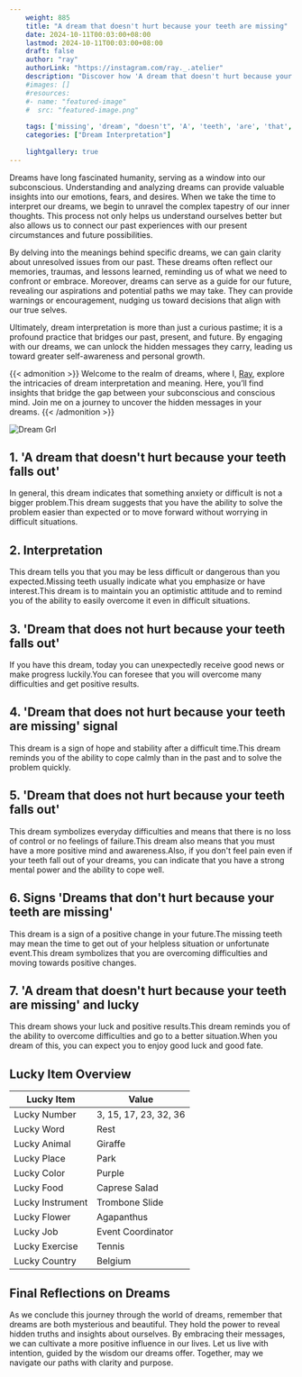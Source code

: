 ```yaml
---
    weight: 885
    title: "A dream that doesn't hurt because your teeth are missing"  # Assuming 'title' column exists
    date: 2024-10-11T00:03:00+08:00
    lastmod: 2024-10-11T00:03:00+08:00
    draft: false
    author: "ray"
    authorLink: "https://instagram.com/ray._.atelier"
    description: "Discover how 'A dream that doesn't hurt because your teeth are missing' can interpret your future and uncover its significant meanings in your life."
    #images: []
    #resources:
    #- name: "featured-image"
    #  src: "featured-image.png"
    
    tags: ['missing', 'dream', "doesn't", 'A', 'teeth', 'are', 'that', 'hurt']
    categories: ["Dream Interpretation"]
    
    lightgallery: true
---
```

    
Dreams have long fascinated humanity, serving as a window into our subconscious. Understanding and analyzing dreams can provide valuable insights into our emotions, fears, and desires. When we take the time to interpret our dreams, we begin to unravel the complex tapestry of our inner thoughts. This process not only helps us understand ourselves better but also allows us to connect our past experiences with our present circumstances and future possibilities.

By delving into the meanings behind specific dreams, we can gain clarity about unresolved issues from our past. These dreams often reflect our memories, traumas, and lessons learned, reminding us of what we need to confront or embrace. Moreover, dreams can serve as a guide for our future, revealing our aspirations and potential paths we may take. They can provide warnings or encouragement, nudging us toward decisions that align with our true selves.

Ultimately, dream interpretation is more than just a curious pastime; it is a profound practice that bridges our past, present, and future. By engaging with our dreams, we can unlock the hidden messages they carry, leading us toward greater self-awareness and personal growth.

{{< admonition >}}
Welcome to the realm of dreams, where I, [Ray](https://instagram.com/ray._.atelier), explore the intricacies of dream interpretation and meaning. Here, you’ll find insights that bridge the gap between your subconscious and conscious mind. Join me on a journey to uncover the hidden messages in your dreams.
{{< /admonition >}}

![Dream Grl](https://cdn.pixabay.com/photo/2017/11/02/03/35/gothic-2910057_1280.jpg "Dream Grl")

## 1. 'A dream that doesn't hurt because your teeth falls out'
In general, this dream indicates that something anxiety or difficult is not a bigger problem.This dream suggests that you have the ability to solve the problem easier than expected or to move forward without worrying in difficult situations.

## 2. Interpretation
This dream tells you that you may be less difficult or dangerous than you expected.Missing teeth usually indicate what you emphasize or have interest.This dream is to maintain you an optimistic attitude and to remind you of the ability to easily overcome it even in difficult situations.

## 3. 'Dream that does not hurt because your teeth falls out'
If you have this dream, today you can unexpectedly receive good news or make progress luckily.You can foresee that you will overcome many difficulties and get positive results.

## 4. 'Dream that does not hurt because your teeth are missing' signal
This dream is a sign of hope and stability after a difficult time.This dream reminds you of the ability to cope calmly than in the past and to solve the problem quickly.

## 5. 'Dream that does not hurt because your teeth falls out'
This dream symbolizes everyday difficulties and means that there is no loss of control or no feelings of failure.This dream also means that you must have a more positive mind and awareness.Also, if you don't feel pain even if your teeth fall out of your dreams, you can indicate that you have a strong mental power and the ability to cope well.

## 6. Signs 'Dreams that don't hurt because your teeth are missing'
This dream is a sign of a positive change in your future.The missing teeth may mean the time to get out of your helpless situation or unfortunate event.This dream symbolizes that you are overcoming difficulties and moving towards positive changes.

## 7. 'A dream that doesn't hurt because your teeth are missing' and lucky
This dream shows your luck and positive results.This dream reminds you of the ability to overcome difficulties and go to a better situation.When you dream of this, you can expect you to enjoy good luck and good fate.

## Lucky Item Overview
| Lucky Item          | Value              |
|---------------|--------------------|
| Lucky Number        | 3, 15, 17, 23, 32, 36  |
| Lucky Word          | Rest |
| Lucky Animal        | Giraffe |
| Lucky Place         | Park     |
| Lucky Color         | Purple     |
| Lucky Food          | Caprese Salad      |
| Lucky Instrument    | Trombone Slide |
| Lucky Flower        | Agapanthus    |
| Lucky Job           | Event Coordinator       |
| Lucky Exercise      | Tennis  |
| Lucky Country       | Belgium    |


##  Final Reflections on Dreams

As we conclude this journey through the world of dreams, remember that dreams are both mysterious and beautiful. They hold the power to reveal hidden truths and insights about ourselves. By embracing their messages, we can cultivate a more positive influence in our lives. Let us live with intention, guided by the wisdom our dreams offer. Together, may we navigate our paths with clarity and purpose.
